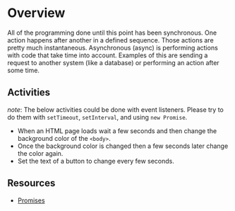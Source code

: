# Overview

All of the programming done until this point has been synchronous. One action happens after another in a defined sequence. Those actions are pretty much instantaneous. Asynchronous (async) is performing actions with code that take time into account. Examples of this are sending a request to another system (like a database) or performing an action after some time.

## Activities

_note_: The below activities could be done with event listeners. Please try to do them with `setTimeout`, `setInterval`, and using `new Promise`.

- When an HTML page loads wait a few seconds and then change the background color of the `<body>`.
- Once the background color is changed then a few seconds later change the color again.
- Set the text of a button to change every few seconds.

## Resources

- [Promises](https://javascript.info/promise-basics)
